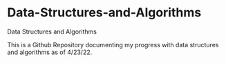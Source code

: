 # Data-Structures-and-Algorithms
Data Structures and Algorithms

This is a Github Repository documenting my progress with data structures and algorithms as of 4/23/22.
